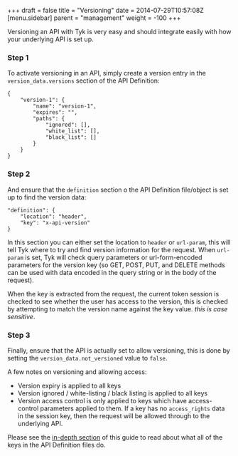 +++
draft = false
title = "Versioning"
date = 2014-07-29T10:57:08Z
[menu.sidebar]
    parent = "management"
    weight = -100
+++


Versioning an API with Tyk is very easy and should integrate easily with how your underlying API is set up. 


### Step 1

To activate versioning in an API, simply create a version entry in the `version_data.versions` section of the API Definition:

	{
		"version-1": {
			"name": "version-1",
			"expires": "",
			"paths": {
				"ignored": [],
				"white_list": [],
				"black_list": []
			}
		}
	}
	
### Step 2

And ensure that the `definition` section o the API Definition file/object is set up to find the version data:

    "definition": {
        "location": "header",
        "key": "x-api-version"
    }

In this section you can either set the location to `header` or `url-param`, this will tell Tyk where to try and find version information for the request. When
`url-param` is set, Tyk will check query parameters or url-form-encoded parameters for the version key (so GET, POST, PUT, and DELETE methods can be used 
with data encoded in the query string or in the body of the request).

When the key is extracted from the request, the current token session is checked to see whether the user has access to the version, this is checked by attempting to 
match the version name against the key value. *this is case sensitive*.

### Step 3

Finally, ensure that the API is actually set to allow versioning, this is done by setting the `version_data.not_versioned` value to `false`.

A few notes on versioning and allowing access:

- Version expiry is applied to all keys
- Version ignored / white-listing / black listing is applied to all keys
- Version access control is only applied to keys which have access-control parameters applied to them. If a key has no `access_rights` data in the session key, then the request will be allowed through to the underlying API.

Please see the [in-depth section](/api-management/api-definition-detail/) of this guide to read about what all of the keys in the API Definition files do.